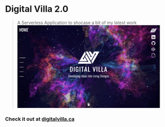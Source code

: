 # Digital Villa 2.0
> A Serverless Application to shocase a bit of my latest work
![](screenshot.png)
### Check it out at [digitalvilla.ca](https://digitalvilla.ca)
 
